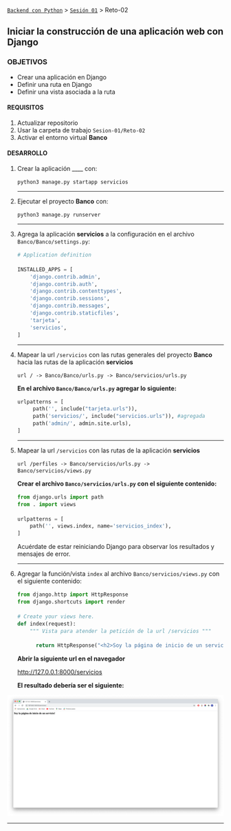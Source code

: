 [`Backend con Python`](../../Readme.md) > [`Sesión 01`](../Readme.md) > Reto-02
## Iniciar la construcción de una aplicación web con Django

### OBJETIVOS
- Crear una aplicación en Django
- Definir una ruta en Django
- Definir una vista asociada a la ruta

#### REQUISITOS
1. Actualizar repositorio
1. Usar la carpeta de trabajo `Sesion-01/Reto-02`
1. Activar el entorno virtual __Banco__

#### DESARROLLO
1. Crear la aplicación ____ con:

   ```console
   python3 manage.py startapp servicios
   ```
   ***

1. Ejecutar el proyecto __Banco__ con:

   ```console
   python3 manage.py runserver  
   ```
   ***

1. Agrega la aplicación __servicios__ a la configuración en el archivo `Banco/Banco/settings.py`:

   ```python
   # Application definition

   INSTALLED_APPS = [
       'django.contrib.admin',
       'django.contrib.auth',
       'django.contrib.contenttypes',
       'django.contrib.sessions',
       'django.contrib.messages',
       'django.contrib.staticfiles',
       'tarjeta',
       'servicios',
   ]   
   ```
   ***

1. Mapear la url `/servicios` con las rutas generales del proyecto __Banco__ hacia las rutas de la aplicación __servicios__

   ```
   url / -> Banco/Banco/urls.py -> Banco/servicios/urls.py
   ```

   __En el archivo `Banco/Banco/urls.py` agregar lo siguiente:__

   ```python
   urlpatterns = [
		path('', include("tarjeta.urls")),
   		path('servicios/', include("servicios.urls")), #agregada
   		path('admin/', admin.site.urls),
   ]
   ```
   ***

1. Mapear la url `/servicios` con las rutas de la aplicación __servicios__

   ```
   url /perfiles -> Banco/servicios/urls.py -> Banco/servicios/views.py
   ```

   __Crear el archivo `Banco/servicios/urls.py` con el siguiente contenido:__

   ```python
   from django.urls import path
   from . import views

   urlpatterns = [
       path('', views.index, name='servicios_index'),
   ]
   ```
   Acuérdate de estar reiniciando Django para observar los resultados y mensajes de error.
   ***

1. Agregar la función/vista `index` al archivo `Banco/servicios/views.py` con el siguiente contenido:

   ```python
   from django.http import HttpResponse
   from django.shortcuts import render

   # Create your views here.
   def index(request):
       """ Vista para atender la petición de la url /servicios """

         return HttpResponse("<h2>Soy la página de inicio de un servicio!</h2>")
   ```

   __Abrir la siguiente url en el navegador__

   http://127.0.0.1:8000/servicios

   __El resultado debería ser el siguiente:__

  ![](img/1.png)
   ***
